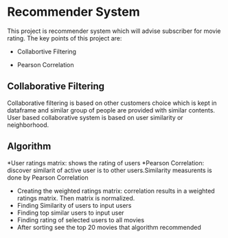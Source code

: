 # Recommender System

This project is recommender system which will advise subscriber for movie rating. The key points of this project are:

* Collabortive Filtering

* Pearson Correlation

## Collaborative Filtering
Collaborative filtering is based on other customers choice which is kept in dataframe and similar group of people are provided with similar contents. User based collaborative
system is based on user similarity or neighborhood.

## Algorithm

*User ratings matrix: shows the rating of users
*Pearson Correlation: discover similarit of active user is to other users.Similarity measurents is done by Pearson Correlation  
* Creating the weighted ratings matrix: correlation results in a weighted ratings matrix. Then matrix is normalized. 
* Finding Similarity of users to input users
* Finding top similar users to input user
* Finding rating of selected users to all movies
* After sorting see the top 20 movies that algorithm recommended

